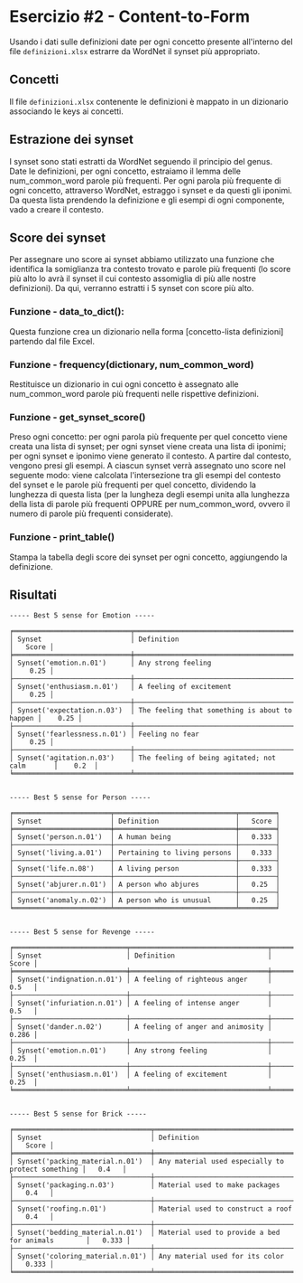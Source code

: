 # Esercizio #2 - Content-to-Form
Usando i dati sulle definizioni date per ogni concetto presente all'interno del file `definizioni.xlsx` estrarre da WordNet il synset più appropriato.

## Concetti
Il file `definizioni.xlsx` contenente le definizioni è mappato in un dizionario associando le keys ai concetti.  

## Estrazione dei synset
I synset sono stati estratti da WordNet seguendo il principio del genus.  
Date le definizioni, per ogni concetto, estraiamo il lemma delle num_common_word parole più frequenti. 
Per ogni parola più frequente di ogni concetto, attraverso WordNet, estraggo i synset e da questi gli iponimi. Da questa lista prendendo la definizione e gli esempi di ogni componente, vado a creare il contesto.

## Score dei synset
Per assegnare uno score ai synset abbiamo utilizzato una funzione che identifica la somiglianza tra contesto trovato e parole più frequenti (lo score più alto lo avrà il synset il cui contesto assomiglia di più alle nostre definizioni).
Da qui, verranno estratti i 5 synset con score più alto.

### Funzione - data_to_dict():
Questa funzione crea un dizionario nella forma [concetto-lista definizioni] partendo dal file Excel.

### Funzione - frequency(dictionary, num_common_word)
Restituisce un dizionario in cui ogni concetto è assegnato alle num_common_word parole più frequenti nelle rispettive definizioni.

### Funzione - get_synset_score()
Preso ogni concetto: 
per ogni parola più frequente per quel concetto viene creata una lista di synset;
per ogni synset viene creata una lista di iponimi;
per ogni synset e iponimo viene generato il contesto.
A partire dal contesto, vengono presi gli esempi.
A ciascun synset verrà assegnato uno score nel seguente modo:
viene calcolata l'intersezione tra gli esempi del contesto del synset e le parole più frequenti per quel concetto, dividendo la lunghezza di questa lista (per la lungheza degli esempi unita alla lunghezza della lista di parole più frequenti OPPURE per num_common_word, ovvero il numero di parole più frequenti considerate).

### Funzione - print_table()
Stampa la tabella degli score dei synset per ogni concetto, aggiungendo la definizione.

## Risultati
```
----- Best 5 sense for Emotion -----

╒═════════════════════════════╤═══════════════════════════════════════════════╤═════════╕
│ Synset                      │ Definition                                    │   Score │
╞═════════════════════════════╪═══════════════════════════════════════════════╪═════════╡
│ Synset('emotion.n.01')      │ Any strong feeling                            │    0.25 │
├─────────────────────────────┼───────────────────────────────────────────────┼─────────┤
│ Synset('enthusiasm.n.01')   │ A feeling of excitement                       │    0.25 │
├─────────────────────────────┼───────────────────────────────────────────────┼─────────┤
│ Synset('expectation.n.03')  │ The feeling that something is about to happen │    0.25 │
├─────────────────────────────┼───────────────────────────────────────────────┼─────────┤
│ Synset('fearlessness.n.01') │ Feeling no fear                               │    0.25 │
├─────────────────────────────┼───────────────────────────────────────────────┼─────────┤
│ Synset('agitation.n.03')    │ The feeling of being agitated; not calm       │    0.2  │
╘═════════════════════════════╧═══════════════════════════════════════════════╧═════════╛


----- Best 5 sense for Person -----

╒════════════════════════╤══════════════════════════════╤═════════╕
│ Synset                 │ Definition                   │   Score │
╞════════════════════════╪══════════════════════════════╪═════════╡
│ Synset('person.n.01')  │ A human being                │   0.333 │
├────────────────────────┼──────────────────────────────┼─────────┤
│ Synset('living.a.01')  │ Pertaining to living persons │   0.333 │
├────────────────────────┼──────────────────────────────┼─────────┤
│ Synset('life.n.08')    │ A living person              │   0.333 │
├────────────────────────┼──────────────────────────────┼─────────┤
│ Synset('abjurer.n.01') │ A person who abjures         │   0.25  │
├────────────────────────┼──────────────────────────────┼─────────┤
│ Synset('anomaly.n.02') │ A person who is unusual      │   0.25  │
╘════════════════════════╧══════════════════════════════╧═════════╛


----- Best 5 sense for Revenge -----

╒════════════════════════════╤══════════════════════════════════╤═════════╕
│ Synset                     │ Definition                       │   Score │
╞════════════════════════════╪══════════════════════════════════╪═════════╡
│ Synset('indignation.n.01') │ A feeling of righteous anger     │   0.5   │
├────────────────────────────┼──────────────────────────────────┼─────────┤
│ Synset('infuriation.n.01') │ A feeling of intense anger       │   0.5   │
├────────────────────────────┼──────────────────────────────────┼─────────┤
│ Synset('dander.n.02')      │ A feeling of anger and animosity │   0.286 │
├────────────────────────────┼──────────────────────────────────┼─────────┤
│ Synset('emotion.n.01')     │ Any strong feeling               │   0.25  │
├────────────────────────────┼──────────────────────────────────┼─────────┤
│ Synset('enthusiasm.n.01')  │ A feeling of excitement          │   0.25  │
╘════════════════════════════╧══════════════════════════════════╧═════════╛


----- Best 5 sense for Brick -----

╒══════════════════════════════════╤═══════════════════════════════════════════════════╤═════════╕
│ Synset                           │ Definition                                        │   Score │
╞══════════════════════════════════╪═══════════════════════════════════════════════════╪═════════╡
│ Synset('packing_material.n.01')  │ Any material used especially to protect something │   0.4   │
├──────────────────────────────────┼───────────────────────────────────────────────────┼─────────┤
│ Synset('packaging.n.03')         │ Material used to make packages                    │   0.4   │
├──────────────────────────────────┼───────────────────────────────────────────────────┼─────────┤
│ Synset('roofing.n.01')           │ Material used to construct a roof                 │   0.4   │
├──────────────────────────────────┼───────────────────────────────────────────────────┼─────────┤
│ Synset('bedding_material.n.01')  │ Material used to provide a bed for animals        │   0.333 │
├──────────────────────────────────┼───────────────────────────────────────────────────┼─────────┤
│ Synset('coloring_material.n.01') │ Any material used for its color                   │   0.333 │
╘══════════════════════════════════╧═══════════════════════════════════════════════════╧═════════╛

